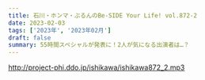 ```yaml
---
title: 石川・ホンマ・ぶるんのBe-SIDE Your Life! vol.872-2
date: 2023-02-03
tags: ['2023年', '2023年02月']
draft: false
summary: 55時間スペシャルが発表に！2人が気になる出演者は…？
---
```


http://project-phi.ddo.jp/ishikawa/ishikawa872_2.mp3
